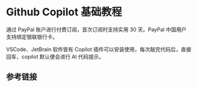 # Github Copilot 基础教程


通过 PayPal 账户进行付费订阅，首次订阅时支持实用 30 天。PayPal 中国用户支持绑定银联银行卡。

VSCode、JetBrain 软件皆有 Copilot 插件可以安装使用，每次敲完代码后，直接回车，copilot 默认便会进行 AI 代码提示。
## 参考链接


